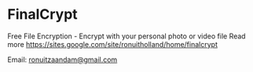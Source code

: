 # FinalCrypt

Free File Encryption - Encrypt with your personal photo or video file
Read more https://sites.google.com/site/ronuitholland/home/finalcrypt

Email: ronuitzaandam@gmail.com
